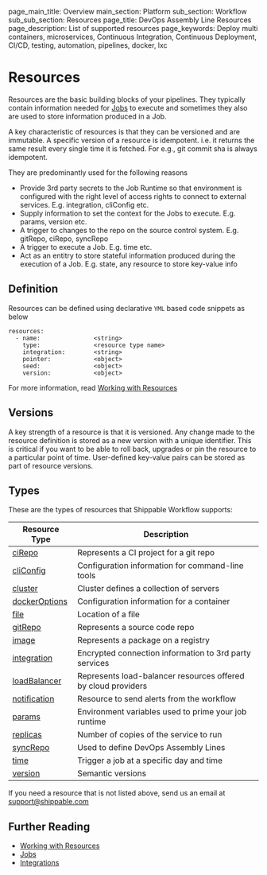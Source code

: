 page_main_title: Overview
main_section: Platform
sub_section: Workflow
sub_sub_section: Resources
page_title: DevOps Assembly Line Resources
page_description: List of supported resources
page_keywords: Deploy multi containers, microservices, Continuous Integration, Continuous Deployment, CI/CD, testing, automation, pipelines, docker, lxc

# Resources
Resources are the basic building blocks of your pipelines. They typically contain information needed for [Jobs](/platform/workflow/job/overview/) to execute and sometimes they also are used to store information produced in a Job.

A key characteristic of resources is that they can be versioned and are immutable. A specific version of a resource is idempotent. i.e. it returns the same result every single time it is fetched. For e.g., git commit sha is always idempotent.

They are predominantly used for the following reasons

* Provide 3rd party secrets to the Job Runtime so that environment is configured with the right level of access rights to connect to external services. E.g. integration, cliConfig etc.
* Supply information to set the context for the Jobs to execute. E.g. params, version etc.
* A trigger to changes to the repo on the source control system. E.g. gitRepo, ciRepo, syncRepo
* A trigger to execute a Job. E.g. time etc.
* Act as an entitry to store stateful information produced during the execution of a Job. E.g. state, any resource to store key-value info

## Definition
Resources can be defined using declarative `YML` based code snippets as below

```
resources:
  - name: 				<string>
    type: 				<resource type name>
    integration: 		<string>
    pointer:			<object>
    seed:				<object>
    version:			<object>
```
For more information, read [Working with Resources](/platform/workflow/resource/working-with/)

## Versions
A key strength of a resource is that it is versioned. Any change made to the resource definition is stored as a new version with a unique identifier. This is critical if you want to be able to roll back, upgrades or pin the resource to a particular point of time. User-defined key-value pairs can be stored as part of resource versions.

<a name="types"></a>
## Types
These are the types of resources that Shippable Workflow supports:

| Resource Type   |      Description    |
|----------|-------------|
| [ciRepo](/platform/workflow/resource/cirepo/) | Represents a CI project for a git repo |
| [cliConfig](/platform/workflow/resource/cliconfig/) | Configuration information for command-line tools |
| [cluster](/platform/workflow/resource/cluster/) | Cluster defines a collection of servers |
| [dockerOptions](/platform/workflow/resource/dockeroptions/) | Configuration information for a container |
| [file](/platform/workflow/resource/file/) | Location of a file |
| [gitRepo](/platform/workflow/resource/gitrepo/) | Represents a source code repo |
| [image](/platform/workflow/resource/image/) | Represents a package on a registry |
| [integration](/platform/workflow/resource/integration/) | Encrypted connection information to 3rd party services |
| [loadBalancer](/platform/workflow/resource/loadbalancer/) | Represents load-balancer resources offered by cloud providers |
| [notification](/platform/workflow/resource/notification/) | Resource to send alerts from the workflow |
| [params](/platform/workflow/resource/params/) | Environment variables used to prime your job runtime |
| [replicas](/platform/workflow/resource/replicas/) | Number of copies of the service to run |
| [syncRepo](/platform/workflow/resource/gitrepo/) | Used to define DevOps Assembly Lines |
| [time](/platform/workflow/resource/time/) | Trigger a job at a specific day and time |
| [version](/platform/workflow/resource/version/) | Semantic versions |

If you need a resource that is not listed above, send us an email at [support@shippable.com](mailto:support@shippable.com)

## Further Reading
* [Working with Resources](/platform/workflow/resource/working-with/)
* [Jobs](/platform/workflow/job/overview)
* [Integrations](/platform/workflow/integration/overview)

